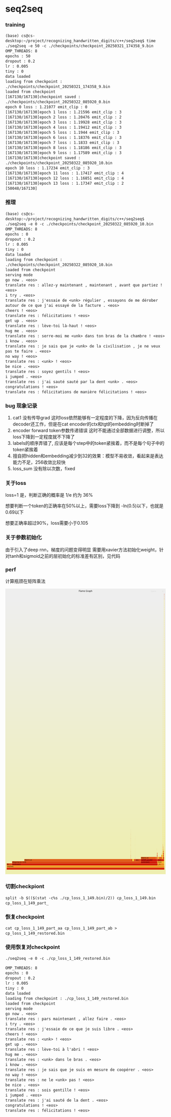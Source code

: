 # seq2seq

### training

```
(base) cs@cs-desktop:~/project/recognizing_handwritten_digits/c++/seq2seq$ time ./seq2seq -e 50 -c ./checkpoints/checkpoint_20250321_174358_9.bin
OMP_THREADS: 8
epochs : 50
dropout : 0.2
lr : 0.005
tiny : 0
data loaded
loading from checkpoint : ./checkpoints/checkpoint_20250321_174358_9.bin
loaded from checkpoint
[167130/167130]checkpoint saved : ./checkpoints/checkpoint_20250322_085920_0.bin
epoch 0 loss : 1.21077 emit_clip : 0
[167130/167130]epoch 1 loss : 1.21596 emit_clip : 3
[167130/167130]epoch 2 loss : 1.20476 emit_clip : 2
[167130/167130]epoch 3 loss : 1.19928 emit_clip : 3
[167130/167130]epoch 4 loss : 1.19412 emit_clip : 3
[167130/167130]epoch 5 loss : 1.1944 emit_clip : 3
[167130/167130]epoch 6 loss : 1.18376 emit_clip : 3
[167130/167130]epoch 7 loss : 1.1833 emit_clip : 3
[167130/167130]epoch 8 loss : 1.18186 emit_clip : 3
[167130/167130]epoch 9 loss : 1.17589 emit_clip : 3
[167130/167130]checkpoint saved : ./checkpoints/checkpoint_20250322_085920_10.bin
epoch 10 loss : 1.17234 emit_clip : 3
[167130/167130]epoch 11 loss : 1.17417 emit_clip : 4
[167130/167130]epoch 12 loss : 1.16851 emit_clip : 4
[167130/167130]epoch 13 loss : 1.17347 emit_clip : 2
[50048/167130]
```

### 推理
```
(base) cs@cs-desktop:~/project/recognizing_handwritten_digits/c++/seq2seq$ ./seq2seq -e 0 -c ./checkpoints/checkpoint_20250322_085920_10.bin
OMP_THREADS: 8
epochs : 0
dropout : 0.2
lr : 0.005
tiny : 0
data loaded
loading from checkpoint : ./checkpoints/checkpoint_20250322_085920_10.bin
loaded from checkpoint
serving mode
go now . <eos>
translate res : allez-y maintenant , maintenant , avant que partiez ! <eos>
i try . <eos>
translate res : j'essaie de <unk> régulier , essayons de me dérober autour de ce que j'ai essayé de la facture . <eos>
cheers ! <eos>
translate res : félicitations ! <eos>
get up . <eos>
translate res : lève-toi là-haut ! <eos>
hug me . <eos>
translate res : serre-moi me <unk> dans ton bras de la chambre ! <eos>
i know . <eos>
translate res : je sais que je <unk> de la civilisation , je ne veux pas te faire . <eos>
no way ! <eos>
translate res : <unk> ! <eos>
be nice . <eos>
translate res : soyez gentils ! <eos>
i jumped . <eos>
translate res : j'ai sauté sauté par la dent <unk> . <eos>
congratulations ! <eos>
translate res : félicitations de manière félicitations ! <eos>
```

### bug 现象记录
1. cat1 没有传导grad
    这时loss依然能够有一定程度的下降，因为反向传播在decoder还工作，但是在cat encoder的ctx和tgt的embedding时断掉了
2. encoder forward token参数传递错误
    这时不能通过全部数据进行调整，所以loss下降到一定程度就不下降了
3. labels的顺序弄错了, 应该是每个step中的token紧挨着，而不是每个句子中的token紧挨着
4. 擅自把hidden和embedding减少到32的效果：模型不易收敛，看起来是表达能力不足，256收敛比较快
5. loss_sum 没有除以次数，fixed

### 关于loss

loss=1 是，判断正确的概率是 1/e 约为 36%

想要判断一个token的正确率在50%以上，需要loss下降到 -ln(0.5)以下，也就是0.69以下

想要正确率超过90%，loss需要小于0.105

### 关于参数初始化

由于引入了deep rnn，梯度的问题变得明显
需要用xavier方法初始化weight，针对tanh和sigmoid之前的层初始化的标准差有区别，见代码

### perf

计算瓶颈在矩阵乘法

![alt text](p_1473505.svg)


### 切割checkpiont

```
split -b $(($(stat -c%s ./cp_loss_1_149.bin)/2)) cp_loss_1_149.bin cp_loss_1_149_part_
```

### 恢复checkpoint

```
cat cp_loss_1_149_part_aa cp_loss_1_149_part_ab > cp_loss_1_149_restored.bin
```

### 使用恢复对checkpoint

```
./seq2seq -e 0 -c ./cp_loss_1_149_restored.bin 
```

```
OMP_THREADS: 8
epochs : 0
dropout : 0.2
lr : 0.005
tiny : 0
data loaded
loading from checkpoint : ./cp_loss_1_149_restored.bin
loaded from checkpoint
serving mode
go now . <eos> 
translate res : pars maintenant , allez faire . <eos> 
i try . <eos> 
translate res : j'essaie de ce que je suis libre . <eos> 
cheers ! <eos> 
translate res : <unk> ! <eos> 
get up . <eos> 
translate res : lève-toi à l'abri ! <eos> 
hug me . <eos> 
translate res : <unk> dans le bras . <eos> 
i know . <eos> 
translate res : je sais que je suis en mesure de coopérer . <eos> 
no way ! <eos> 
translate res : ne le <unk> pas ! <eos> 
be nice . <eos> 
translate res : sois gentille ! <eos> 
i jumped . <eos> 
translate res : j'ai sauté de la dent . <eos> 
congratulations ! <eos> 
translate res : félicitations ! <eos> 
```